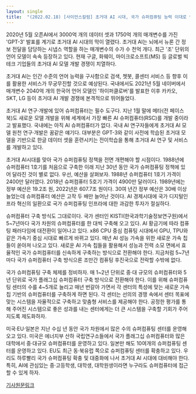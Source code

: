 ```yaml
---
layout: single
title:  "(2022.02.18) [사이언스칼럼] 초거대 AI 시대, 국가 슈퍼컴퓨팅 능력 이대로 안된다"
---
```


2020년 5월 오픈AI에서 3000억 개의 데이터 셋과 1750억 개의 매개변수를 가진 'GPT-3' 발표를 계기로 초거대 AI 시대의 막이 열렸다. 초거대 AI는 뇌에서 뉴론 간 정보 전달을 담당하는 시냅스 역할을 하는 매개변수의 수가 수 천억 개다. 최근 '조' 단위의 언어 모델이 속속 등장하고 있다. 현재 구글, 화웨이, 마이크로소프트(MS) 등 글로벌 빅테크 기업들의 초거대 AI 모델 개발 경쟁이 치열하다.

초거대 AI는 인간 수준의 언어 능력을 구사함으로 검색, 쳇봇, 콜센터 서비스 등 향후 이를 활용한 서비스가 무궁무진할 것으로 예상된다. 국내에서도 2021년 5월 네이버에서 매개변수 2040억 개의 한국어 언어 모델인 '하이퍼클로버'를 발표한 이후 카카오, SKT, LG 등이 초거대 AI 개발 경쟁에 본격적으로 뛰어들었다.

초거대 AI 연구·개발에 있어 슈퍼컴퓨터는 필수 도구다. 지난 1월 말에 메타(전 페이스북)도 새로운 모델 개발을 위해 세계에서 가장 빠른 AI 슈퍼컴퓨터(RSC)를 개발 중이라고 발표했다. 국내에는 아직 AI 슈퍼컴퓨터가 없다. 국내 AI 연구자들에게 초거대 AI 모델 원천 연구·개발은 꿈같은 얘기다. 대부분은 GPT-3와 같이 사전에 학습된 초거대 모델을 기반으로 한글 데이터 셋을 훈련시키는 전이학습을 통해 초거대 AI 연구 및 서비스를 개발하고 있다.

초거대 AI시대를 맞아 국가 슈퍼컴퓨팅 정책을 전면 개편해야 할 시점이다. 1988년에 슈퍼컴퓨터 1호기를 처음으로 구축한 이래 지난 30년 동안 국가 슈퍼컴퓨팅 정책에 있어 달라진 것이 별로 없다. 우선, 예산을 살펴보자. 1988년 슈퍼컴퓨터 1호기 가격이 2400만 달러였다. 2018년 슈퍼컴퓨터 5호기 가격이 4900만 달러이다. 1989년에는 정부 예산은 19.2조 원, 2022년은 607.7조 원이다. 30여 년간 정부 예산은 30배 이상 늘었는데 슈퍼컴퓨터 예산은 고작 두 배만 늘어난 것이다. AI 경제시대에 국가 디지털인프라 혁신의 일환으로 국가 슈퍼컴퓨팅 인프라에 대한 과감한 투자가 절실하다.

슈퍼컴퓨터 구축 방식도 그대로이다. 국가 센터인 KISTI(한국과학기술정보연구원)에서 5~7년마다 국가 차원의 슈퍼컴퓨터를 한 대씩 구축해 오고 있다. AI 황금기에 따라 컴퓨팅 패러다임에 대전환이 일어나고 있다. x86 CPU 중심 컴퓨팅 시대에서 GPU, TPU와 같은 가속기 중심 시대로 빠르게 바뀌고 있다. 매년 AI 성능 가속을 위한 새로운 가속 칩들이 쏟아져 나오고 있다. 새로운 AI 가속 칩들을 활용해서 성능과 전력 소모 면에서 효율적인 국가 슈퍼컴퓨터를 신속하게 구축하는 방식으로 전환해야 한다. 지금처럼 5~7년마다 국가 슈퍼컴퓨터 구축 방식으론 조만간 컴퓨팅 후진국으로 전락할 수밖에 없다.

국가 슈퍼컴퓨팅 구축 체제를 정비하자. 매 1~2년 단위로 중·대 규모의 슈퍼컴퓨터와 5년 단위로 국가 플래그십 슈퍼컴퓨터 구축 방식으로 전환해야 한다. 이를 위해 슈퍼컴퓨팅 센터의 수를 4~5개로 늘리고 매년 번갈아 가면서 각 센터의 특성에 맞는 새로운 가속 칩 기반의 슈퍼컴퓨터를 구축하게 하면 된다. 각 센터는 선의의 경쟁 속에서 센터 목표에 맞는 시스템을 자율적으로 구축하고 맞춤형 서비스를 제공해야 한다. 공정한 평가를 통해 주어진 시스템으로 좋은 성과를 내는 센터에게는 더 큰 시스템을 구축할 기회가 주어지도록 제도화하자.

미국·EU·일본은 지난 수십 년 동안 국가 차원에서 많은 수의 슈퍼컴퓨팅 센터를 운영해오고 있다. 미국은 에너지부 산하 국립연구소들에서 국가 플래그십 슈퍼컴퓨터와 많은 대학에서 중·대규모 슈퍼컴퓨터를 운영하고 있다. 일본만 해도 10여개의 슈퍼컴퓨팅 센터를 운영하고 있다. EU도 최근 동·북유럽 쪽으로 슈퍼컴퓨팅 센터를 확충하고 있다. 우리도 하루빨리 국가 슈퍼컴퓨팅 확충 및 대중화에 나서 초거대 AI 시대에 대비해야 한다. 특히, AI에 관심있는 중·고등학생, 대학생, 대학원생이라면 누구라도 슈퍼컴퓨터에 접근할 수 있게 하자.

[기사원문링크](http://m.joongdo.co.kr/view.php?key=20220217010003560#ref)
